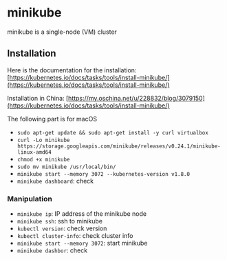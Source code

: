 # minikube

minikube is a single-node (VM) cluster

## Installation

Here is the documentation for the installation:
[https://kubernetes.io/docs/tasks/tools/install-minikube/](https://kubernetes.io/docs/tasks/tools/install-minikube/)

Installation in China:
[https://my.oschina.net/u/228832/blog/3079150](https://kubernetes.io/docs/tasks/tools/install-minikube/)

The following part is for macOS

- `sudo apt-get update && sudo apt-get install -y curl virtualbox`
- `curl -Lo minikube https://storage.googleapis.com/minikube/releases/v0.24.1/minikube-linux-amd64`
- `chmod +x minikube`
- `sudo mv minikube /usr/local/bin/`
- `minikube start --memory 3072 --kubernetes-version v1.8.0`
- `minikube dashboard`: check

### Manipulation

- `minikube ip`: IP address of the minikube node
- `minikube ssh`: ssh to minikube
- `kubectl version`: check version
- `kubectl cluster-info`: check cluster info
- `minikube start --memory 3072`: start minikube
- `minikube dashbor`: check
